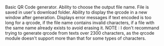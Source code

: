 Basic QR Code generator.
Ability to choose the output file name.
File is saved in user's download folder.
Ability to display the qrcode in a new window after generation.
Displays error messages if text encoded is too long for a qrcode, if the file name contains invalid characters, if a file with the same name already exists to avoid erasing it.
NOTE : I don't recommand trying to generate qrcode from texts over 2300 characters, as the qrcode module doesn't support more than that for some types of characters.
